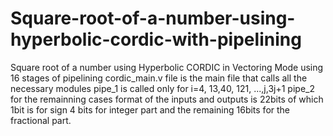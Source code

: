 # Square-root-of-a-number-using-hyperbolic-cordic-with-pipelining
Square root of a number using Hyperbolic CORDIC in Vectoring Mode using 16 stages of pipelining
cordic_main.v file is the main file that calls all the necessary modules
pipe_1 is called only for  i=4, 13,40, 121, ...,j,3j+1
pipe_2 for the remainning cases
format of the inputs and outputs is 22bits of which 1bit is for sign 4 bits for integer part and the remaining 16bits for the fractional part.
